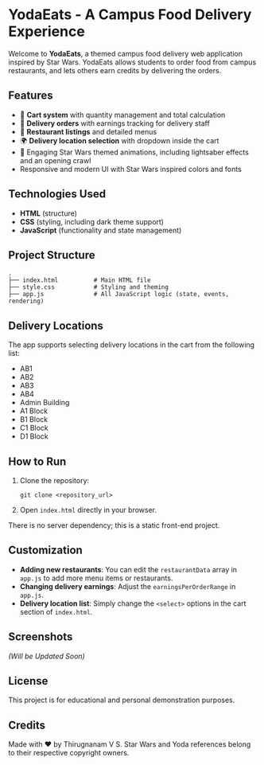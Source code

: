 # YodaEats - A Campus Food Delivery Experience

Welcome to **YodaEats**, a themed campus food delivery web application inspired by Star Wars. YodaEats allows students to order food from campus restaurants, and lets others earn credits by delivering the orders.

## Features

- 🛒 **Cart system** with quantity management and total calculation
- 🚚 **Delivery orders** with earnings tracking for delivery staff
- 🍕 **Restaurant listings** and detailed menus
- 🌍 **Delivery location selection** with dropdown inside the cart
- 🎇 Engaging Star Wars themed animations, including lightsaber effects and an opening crawl
- Responsive and modern UI with Star Wars inspired colors and fonts

## Technologies Used

- **HTML** (structure)
- **CSS** (styling, including dark theme support)
- **JavaScript** (functionality and state management)

## Project Structure

```
.
├── index.html          # Main HTML file
├── style.css           # Styling and theming
├── app.js              # All JavaScript logic (state, events, rendering)
```

## Delivery Locations

The app supports selecting delivery locations in the cart from the following list:

- AB1
- AB2
- AB3
- AB4
- Admin Building
- A1 Block
- B1 Block
- C1 Block
- D1 Block

## How to Run

1. Clone the repository:

   ```
   git clone <repository_url>
   ```

2. Open `index.html` directly in your browser.

There is no server dependency; this is a static front-end project.

## Customization

- **Adding new restaurants**: You can edit the `restaurantData` array in `app.js` to add more menu items or restaurants.
- **Changing delivery earnings**: Adjust the `earningsPerOrderRange` in `app.js`.
- **Delivery location list**: Simply change the `<select>` options in the cart section of `index.html`.

## Screenshots

*(Will be Updated Soon)*

## License

This project is for educational and personal demonstration purposes.

## Credits

Made with ❤️ by Thirugnanam V S. Star Wars and Yoda references belong to their respective copyright owners.


